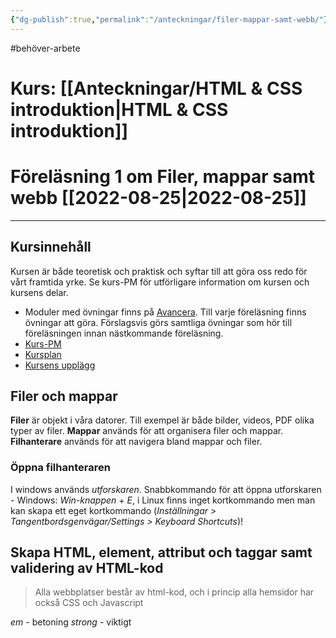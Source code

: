 ```yaml
---
{"dg-publish":true,"permalink":"/anteckningar/filer-mappar-samt-webb/"}
---
```


#behöver-arbete 
# Kurs: [[Anteckningar/HTML & CSS introduktion\|HTML & CSS introduktion]]
# Föreläsning 1 om Filer, mappar samt webb [[2022-08-25\|2022-08-25]]
---
## Kursinnehåll
Kursen är både teoretisk och praktisk och syftar till att göra oss redo för vårt framtida yrke. 
Se kurs-PM för utförligare information om kursen och kursens delar.
- Moduler med övningar finns på [Avancera](http://www.Avancera.app). Till varje föreläsning finns övningar att göra. Förslagsvis görs samtliga övningar som hör till föreläsningen innan nästkommande föreläsning.
- [Kurs-PM](https://www.ithsdistans.se/pluginfile.php/62469/mod_resource/content/1/Kurs-PM%20HTMLCSS.pdf)
- [Kursplan](https://www.ithsdistans.se/pluginfile.php/62468/mod_resource/content/1/HTML%20och%20CSS.pdf)
- [Kursens upplägg](https://www.ithsdistans.se/mod/page/view.php?id=27746)

## Filer och mappar
**Filer** är objekt i våra datorer. Till exempel är både bilder, videos, PDF olika typer av filer. 
**Mappar** används för att organisera filer och mappar. 
**Filhanterare** används för att navigera bland mappar och filer. 
<div class="transclusion internal-embed is-loaded"><div class="markdown-embed">



### Öppna filhanteraren
I windows används *utforskaren*.  Snabbkommando för att öppna utforskaren - Windows: *Win-knappen* + *E*, i Linux finns inget kortkommando men man kan skapa ett eget kortkommando (*Inställningar > Tangentbordsgenvägar/Settings > Keyboard Shortcuts*)!

</div></div>

## Skapa HTML, element, attribut och taggar samt validering av HTML-kod
>Alla webbplatser består av html-kod, och i princip alla hemsidor har också CSS och Javascript

*em* - betoning
*strong* - viktigt

